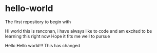 # hello-world
The first repository to begin with

Hi world this is ranconan, i have always like to code and am excited to be learning this right now
Hope it fits me well to pursue

Hello
Hello world!!!
This has changed

